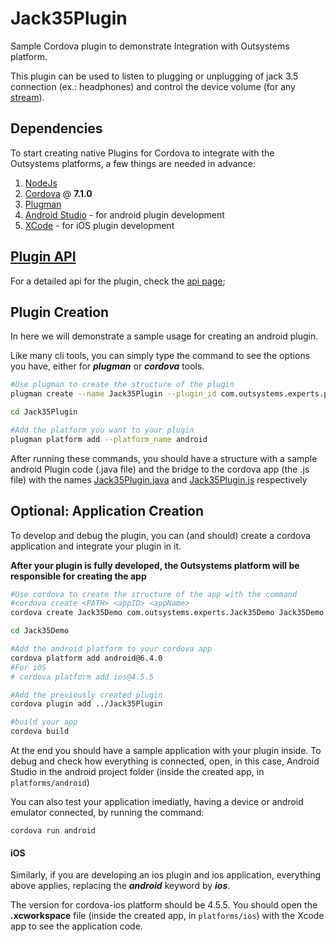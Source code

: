 # Jack35Plugin 
Sample Cordova plugin to demonstrate Integration with Outsystems platform.

This plugin can be used to listen to plugging or unplugging of jack 3.5 connection (ex.: headphones) and control the device volume (for any [stream](#Android-Audio-Streams)).

## Dependencies
To start creating native Plugins for Cordova to integrate with the Outsystems platforms, a few things are needed in advance:
1. [NodeJs](https://nodejs.org/en/)
1. [Cordova](https://cordova.apache.org/#getstarted) @ **7.1.0**
1. [Plugman](https://cordova.apache.org/docs/en/latest/plugin_ref/plugman.html)
1. [Android Studio](https://developer.android.com/studio/) - for android plugin development
1. [XCode](https://developer.apple.com/xcode/) - for iOS plugin development

## [Plugin API](API.md)
For a detailed api for the plugin, check the [api page](API.md);

## Plugin Creation
In here we will demonstrate a sample usage for creating an android plugin.
  
Like many cli tools, you can simply type the command to see the options you have, either for **_plugman_** or _**cordova**_ tools.
```bash
#Use plugman to create the structure of the plugin
plugman create --name Jack35Plugin --plugin_id com.outsystems.experts.plugins.jack35 --plugin_version 0.0.1

cd Jack35Plugin

#Add the platform you want to your plugin
plugman platform add --platform_name android
```
After running these commands, you should have a structure with a sample android Plugin code (.java file) and the bridge to the cordova app (the .js file) with the names [Jack35Plugin.java](src/android/Jack35Plugin.java) and [Jack35Plugin.js](www/Jack35Plugin.js) respectively

## Optional: Application Creation

To develop and debug the plugin, you can (and should) create a cordova application and integrate your plugin in it.

**After your plugin is fully developed, the Outsystems platform will be responsible for creating the app**

```bash
#Use cordova to create the structure of the app with the command
#cordova create <PATH> <appID> <appName>
cordova create Jack35Demo com.outsystems.experts.Jack35Demo Jack35Demo

cd Jack35Demo

#Add the android platform to your cordova app
cordova platform add android@6.4.0
#For iOS
# cordova platform add ios@4.5.5

#Add the previously created plugin
cordova plugin add ../Jack35Plugin

#build your app
cordova build
```

At the end you should have a sample application with your plugin inside.
To debug and check how everything is connected, open, in this case, Android Studio in the android project folder (inside the created app, in ```platforms/android```)

You can also test your application imediatly, having a device or android emulator connected, by running the command:

```cordova run android ```

#### iOS

Similarly, if you are developing an ios plugin and ios application, everything above applies, replacing the **_android_** keyword by _**ios**_.
 
 The version for cordova-ios platform should be 4.5.5. You should open the **.xcworkspace** file (inside the created app, in ```platforms/ios```) with the Xcode app to see the application code.

